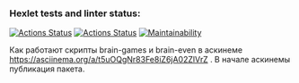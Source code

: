 ### Hexlet tests and linter status:
[![Actions Status](https://github.com/ingvyn/frontend-project-lvl1/workflows/hexlet-check/badge.svg)](https://github.com/ingvyn/frontend-project-lvl1/actions)
[![Actions Status](https://github.com/ingvyn/frontend-project-lvl1/actions/workflows/install_and_lint.yml/badge.svg)](https://github.com/ingvyn/frontend-project-lvl1/actions)
[![Maintainability](https://api.codeclimate.com/v1/badges/a99a88d28ad37a79dbf6/maintainability)](https://codeclimate.com/github/codeclimate/codeclimate/maintainability)

Как работают скрипты brain-games и brain-even в аскинеме
https://asciinema.org/a/t5uOQgNr83Fe8iZ6jA02ZlVrZ . В начале аскинемы публикация пакета.
